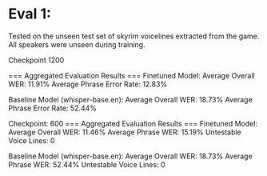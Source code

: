 # Eval 1: 

Tested on the unseen test set of skyrim voicelines extracted from the game. All speakers were unseen during training.

Checkpoint 1200

=== Aggregated Evaluation Results ===
Finetuned Model:
  Average Overall WER: 11.91%
  Average Phrase Error Rate: 12.83%

Baseline Model (whisper-base.en):
  Average Overall WER: 18.73%
  Average Phrase Error Rate: 52.44%

Checkpoint: 600
=== Aggregated Evaluation Results ===
Finetuned Model:
  Average Overall WER: 11.46%
  Average Phrase WER: 15.19%
  Untestable Voice Lines: 0

Baseline Model (whisper-base.en):
  Average Overall WER: 18.73%
  Average Phrase WER: 52.44%
  Untestable Voice Lines: 0